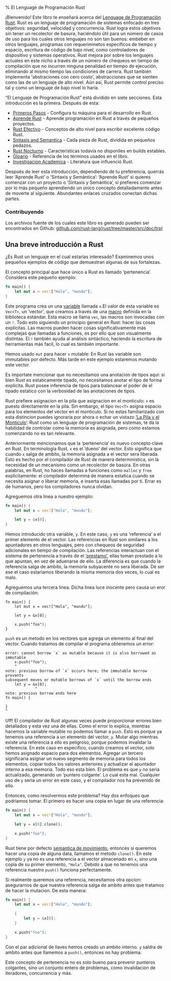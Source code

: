 % El Lenguage de Programación Rust

¡Bienvenido! Este libro te enseñará acerca del [Lenguage de Programación Rust][rust].
Rust es un lenguaje de programación de sistemas enfocado en tres objetivos: seguridad, velocidad y concurrencia.
Rust logra estos objetivos sin tener un recolector de basura, haciéndolo útil para un número de casos de uso para 
los cuales otros lenguajes no son tan buenos: embeber en otros lenguajes, programas con requeriminetos específicos 
de tiempo y espacio, escritura de código de bajo nivel, como controladores de dispositivo y sistemas operativos. 
Rust mejora por sobre los lenguajes actuales en este nicho a través de un número de chequeos en tiempo de compilación 
que no incurren ninguna penalidad en tiempo de ejecución, eliminando al mismo tiempo las condiciones de carrera. Rust 
también implementa 'abstraciones con cero costo', abstracciones que se sienten como las de un lenguaje de alto nivel. 
Aún así, Rust permite control preciso tal y como un lenguaje de bajo nivel lo haría.

[rust]: http://rust-lang.org

“El Lenguaje de Programación Rust” está dividido en siete secciones. Esta introducción es la primera. Después de esta:

* [Primeros Pasos][gs] - Configura tu máquina para el desarrollo en Rust.
* [Aprende Rust][lr] - Aprende programación en Rust a través de pequeños proyectos.
* [Rust Efectivo][er] - Conceptos de alto nivel para escribir excelente código Rust.
* [Sintaxis and Semantica][ss] - Cada pieza de Rust, dividida en pequeños pedazos.
* [Rust Nocturno][nr] - Características todavía no disponiles en builds estables.
* [Gloario][gl] - Referencia de los términos usados en el libro.
* [Investigacion Academica][ar] - Literatura que influenció Rust.

[gs]: getting-started.md
[lr]: learn-rust.html
[er]: effective-rust.html
[ss]: syntax-and-semantics.html
[nr]: nightly-rust.html
[gl]: glossary.html
[ar]: academic-research.html

Después de leer esta introducción, dependiendo de tu preferencia, querrás leer ‘Aprende Rust’ o ‘Sintaxis y Semántica’: 
‘Aprende Rust’ si quieres comenzar con un proyecto o ‘Sintaxis y Semántica’, si prefieres comenzar por lo más pequeño 
aprendiendo un único concepto detalladamente antes de moverte al siguiente. Abundantes enlaces cruzados conectan dichas partes.

### Contribuyendo

Los archivos fuente de los cuales este libro es generado pueden ser encontrados en Github:
[github.com/rust-lang/rust/tree/master/src/doc/trpl](https://github.com/rust-lang/rust/tree/master/src/doc/trpl)

## Una breve introducción a Rust

¿Es Rust un lenguaje en el cual estarías interesado? Examinemos unos pequeños ejemplos de código que demuestran algunas de sus fortalezas.

El concepto principal que hace único a Rust es llamado ‘pertenencia’. Considera este pequeño ejemplo:

```rust
fn main() {
    let mut x = vec!["Hola", "mundo"];
}
```

Este programa crea un una [variable][var] llamada `x`.El valor de esta variable es `Vec<T>`, un ‘vector’, que creamos 
a través de una [macro][macro] definida en la biblioteca estándar. Esta macro se llama `vec`, las macros son invocadas 
con un `!`. Todo esto siguiendo un principio general en Rust: hacer las cosas explícitas. Las macros pueden hacer 
cosas significativamente más complejas que llamadas a funciones, es por ello que son visualmente distintas. El `!` también 
ayuda al análisis sintáctico, haciendo la escritura de herramientas más facil, lo cual es también importante.

Hemos usado `mut` para hacer `x` mutable: En Rust las variable son immutables por defecto. Más tarde en este ejemplo estaremos mutando este vector.

Es importate mencionar que no necesitamos una anotacion de tipos aqui: si bien Rust es estaticamente tipado, no necesitamos anotar el tipo de forma explicita. Rust posee inferencia de tipos para balancear el poder de el tipado estatico con la verbosidad de las anotaciones de tipos.

Rust prefiere asignacion en la pila que asignacion en el monticulo: `x` es puesto directamente en la pila. Sin embargo, el tipo `Vec<T>` asigna espacio para los elementos del vector en el monticulo. Si no estas familiarizado con esta distincion puedes ignorarla por ahora o echar un vistazo [‘La Pila y el Monticulo’][heap]. Rust como un lenguaje de programación de sistemas, te da la habilidad de controlar como la memoria es asignada, pero como estamos comenzando no es tan relevante.

[var]: variable-bindings.html
[macro]: macros.html
[heap]: the-stack-and-the-heap.html

Anteriormente mencionamos que la ‘pertenencia’ es nuevo concepto clave en Rust. En terminologia Rust, `x` es el ‘dueno’ del vector. Esto significa que cuando `x` salga de ambito, la memoria asignada a el vector sera liberada. Esto es hecho por el compilador de Rust de manera deterministica, sin la necesidad de un mecanismo como un recolector de basura. En otras palabras, en Rust, no haces llamadas a funciones como `malloc` y `free` explicitamente: el compilador determina de manera estatica cuando se necesita asignar o liberar memoria, e inserta esas llamadas por ti. Errar es de humanos, pero los compiladores nunca olvidan.

Agreguemos otra linea a nuestro ejemplo:

```rust
fn main() {
    let mut x = vec!["Hola", "mundo"];

    let y = &x[0];
}
```

Hemos introducido otra variable, `y`. En este caso, `y` es una ‘referencia’ a el primer elemento de el vector. Las referencias en Rust son similares a los apuntadores en otros lenguajes, pero con chequeos de seguridad adicionales en tiempo de compilación. Las referencias interactuan con el sistema de pertenencia a través de el [‘prestamo’][borrowing], ellas toman prestado a lo que apuntan, en vez de aduenarse de ello. La diferencia es que cuando la referencia salga de ambito, la memoria subyacente no sera liberada. De ser ese el caso estariamos liberando la misma memoria dos veces, lo cual es malo.

[borrowing]: references-and-borrowing.html

Agreguemos una tercera linea. Dicha linea luce inocente pero causa un eror de compilación:

```rust,ignore
fn main() {
    let mut x = vec!["Hola", "mundo"];

    let y = &x[0];

    x.push("foo");
}
```

`push` es un metodo en los vectores que agrega un elemento al final del vector. Cuando tratamos de compilar el programa obtenemos un error:

```text
error: cannot borrow `x` as mutable because it is also borrowed as immutable
    x.push("foo");
    ^
note: previous borrow of `x` occurs here; the immutable borrow prevents
subsequent moves or mutable borrows of `x` until the borrow ends
    let y = &x[0];
             ^
note: previous borrow ends here
fn main() {

}
^
```

Uff! El compilador de Rust algunas veces puede proporcionar errores bien detallados y esta vez una de ellas. Como el error lo explica, mientras hacemos la variable mutable no podemos llamar a `push`. Esto es porque ya tenemos una referencia a un elemento del vector, `y`. Mutar algo mientras existe una referencia a ello es peligroso, porque podemos invalidar la referencia. En este caso en especifico, cuando creamos el vector, solo hemos asignado espacio para dos elementos. Agregar un tercero significaria asignar un nuevo segmento de memoria para todos los elementos, copiar todos los valores anteriores y actualizar el apuntador interno a esa memoria. Todo eso esta bien. El problema es que `y` no seria actualizado, generando un ‘puntero colgante’. Lo cual esta mal. Cualquier uso de `y` seria un error en este caso, y el compilador nos ha prevenido de ello.

Entonces, como resolvermos este problema? Hay dos enfoques que podriamos tomar. El primero es hacer una copia en lugar de una referencia:

```rust
fn main() {
    let mut x = vec!["Hola", "mundo"];

    let y = x[0].clone();

    x.push("foo");
}
```

Rust tiene por defecto [semantica de movimiento][move], entonces si queremos hacer una copia de alguna data, llamamos el metodo `clone()`. En este ejemplo `y` ya no es una referencia a el vector almacenado en `x`, sino una copia de su primer elemento, `"Hola"`. Debido a que no tenemos una referencia nuestro `push()` funciona perfectamente.

[move]: ownership.html#move-semantics

Si realmente queremos una referencia, necesitamos otra opcion: asegurarnos de que nuestra referencia salga de ambito antes que tratamos de hacer la mutacion. De esta manera:

```rust
fn main() {
    let mut x = vec!["Hola", "mundo"];

    {
        let y = &x[0];
    }

    x.push("foo");
}
```

Con el par adicional de llaves hemos creado un ambito interno. `y` saldra de ambito antes que llamemos a `push()`, entonces no hay problema.

Este concepto de pertenencia no es solo bueno para prevenir punteros colgantes, sino un conjunto entero de problemas, como invalidacion de iteradores, concurrencia y más.

